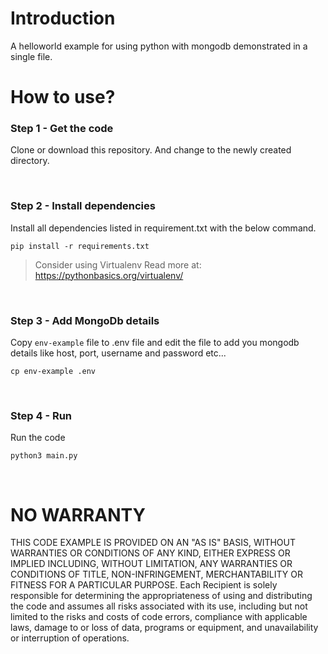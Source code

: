 # Introduction
A helloworld example for using python with mongodb demonstrated in a single file. 

# How to use?

### Step 1 - Get the code
Clone or download this repository. And change to the newly created directory. 

<br>

### Step 2 - Install dependencies
Install all dependencies listed in requirement.txt with the below command.

`pip install -r requirements.txt`
<br/> 

> Consider using Virtualenv
> Read more at: https://pythonbasics.org/virtualenv/

<br>

### Step 3 - Add MongoDb details
Copy `env-example` file to .env file and edit the file to add you mongodb details like host, port, username and password etc... 

`cp env-example .env`

<br>

### Step 4 - Run
Run the code

`python3 main.py`

<br>

# NO WARRANTY

THIS CODE EXAMPLE IS PROVIDED ON AN "AS IS" BASIS, WITHOUT WARRANTIES OR CONDITIONS OF ANY KIND, EITHER EXPRESS OR IMPLIED INCLUDING, WITHOUT LIMITATION, ANY WARRANTIES OR CONDITIONS OF TITLE, NON-INFRINGEMENT, MERCHANTABILITY OR FITNESS FOR A PARTICULAR PURPOSE. Each Recipient is solely responsible for determining the appropriateness of using and distributing the code and assumes all risks associated with its use, including but not limited to the risks and costs of code errors, compliance with applicable laws, damage to or loss of data, programs or equipment, and unavailability or interruption of operations.
